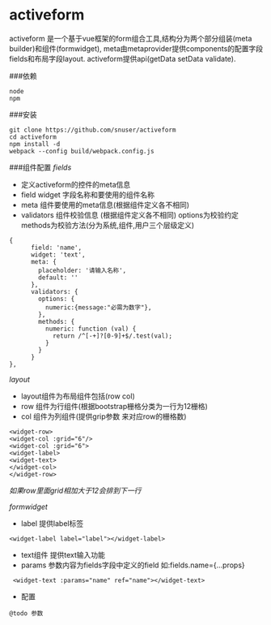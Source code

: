 # activeform
activeform 是一个基于vue框架的form组合工具,结构分为两个部分组装(meta builder)和组件(formwidget),
meta由metaprovider提供components的配置字段fields和布局字段layout.  activeform提供api(getData setData validate).




###依赖
```
node
npm
```

###安装

```
git clone https://github.com/snuser/activeform
cd activeform
npm install -d
webpack --config build/webpack.config.js
```

###组件配置
*fields*
- 定义activeform的控件的meta信息
- field widget 字段名称和要使用的组件名称
- meta 组件要使用的meta信息(根据组件定义各不相同)
- validators 组件校验信息 (根据组件定义各不相同)  options为校验约定  methods为校验方法(分为系统,组件,用户三个层级定义)
```
{
      field: 'name',
      widget: 'text',
      meta: {
        placeholder: '请输入名称',
        default: ''
      },
      validators: {
        options: {
          numeric:{message:"必需为数字"},
        },
        methods: {
          numeric: function (val) {
            return /^[-+]?[0-9]+$/.test(val);
          }
        }
      }
},
```
*layout*
- layout组件为布局组件包括(row col)
- row 组件为行组件(根据bootstrap栅格分类为一行为12栅格)
- col 组件为列组件(提供grip参数 来对应row的栅格数)
```
<widget-row>
<widget-col :grid="6"/>
<widget-col :grid="6">
<widget-label>
<widget-text>
</widget-col>
</widget-row>
```
_如果row里面grid相加大于12会排到下一行_

*formwidget*
- label 提供label标签
```
<widget-label label="label"></widget-label>
```
- text组件 提供text输入功能
- params 参数内容为fields字段中定义的field  如:fields.name={...props}
```
 <widget-text :params="name" ref="name"></widget-text>
```
- 配置
```
@todo 参数
```

